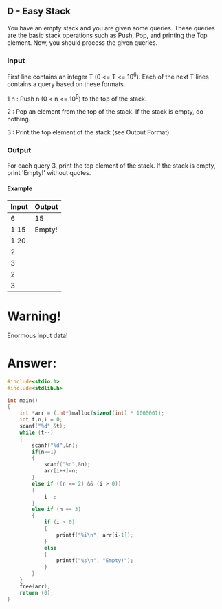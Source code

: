 ## D - Easy Stack

You have an empty stack and you are given some queries. These queries are the basic stack operations such as Push, Pop, and printing the Top element. Now, you should process the given queries.

### Input

First line contains an integer T (0 <= T <= 10<sup>6</sup>).
Each of the next T lines contains a query based on these formats.

1 n : Push n (0 < n <= 10<sup>9</sup>) to the top of the stack.

2 : Pop an element from the top of the stack. If the stack is empty, do nothing.

3 : Print the top element of the stack (see Output Format).

### Output

For each query 3, print the top element of the stack. If the stack is empty, print 'Empty!' without quotes.

#### Example

| Input            | Output         |
| ---------------- | -------------- |
| 6                | 15             |
| 1 15             | Empty!         |
| 1 20             |                |
| 2                |                |
| 3                |                |
| 2                |                |
| 3                |                |

# Warning!

Enormous input data!

# Answer:

```c
#include<stdio.h>
#include<stdlib.h>

int main()
{
	int *arr = (int*)malloc(sizeof(int) * 1000001);
	int t,n,i = 0;
	scanf("%d",&t);
	while (t--)
	{
		scanf("%d",&n);
		if(n==1)
		{
			scanf("%d",&n);
			arr[i++]=n;
		}
		else if ((n == 2) && (i > 0))
		{
			i--;
		}
		else if (n == 3)
		{
			if (i > 0)
			{
				printf("%i\n", arr[i-1]);
			}
			else
			{
				printf("%s\n", "Empty!");
			}
		}
	}
	free(arr);
	return (0);
}
```
